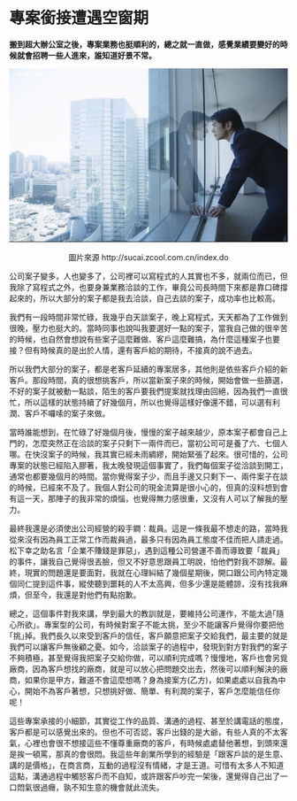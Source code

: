 # 專案銜接遭遇空窗期

**搬到超大辦公室之後，專案業務也挺順利的，總之就一直做，感覺業績要變好的時候就會招聘一些人進來，誰知道好景不常。**

<p align="center"><img src="images/A2444EDA-B468-BC81-3B68-FB8CF5702517.jpg@700w_0e_1l.jpg"/></p>
<p align="center">圖片來源 http://sucai.zcool.com.cn/index.do

公司案子變多，人也變多了，公司裡可以寫程式的人其實也不多，就兩位而已，但我除了寫程式之外，也要身兼業務洽談的工作，畢竟公司長時間下來都是靠口碑撐起來的，所以大部分的案子都是我去洽談，自己去談的案子，成功率也比較高。

我們有一段時間非常忙碌，我幾乎白天談案子，晚上寫程式，天天都為了工作做到很晚，壓力也挺大的。當時同事也說叫我要選好一點的案子，當我自己做的很辛苦的時候，也自然會想說有些案子這麼難做、客戶這麼難搞，為什麼這種案子也要接？但有時候真的是出於人情，還有客戶給的期待，不接真的說不過去。

所以我們大部分的案子，都是老客戶延續的專案居多，其他則是依些客戶介紹的新客戶。那段時間，真的很想挑客戶，所以當新案子來的時候，開始會做一些篩選，不好的案子就被動一點談，陌生的客戶要我們提案就找理由回絕，因為我們一直很忙，所以這樣的狀態持續了好幾個月，所以也覺得這樣好像還不錯，可以選有利潤、客戶不囉嗦的案子來做。

當時誰能想到，在忙碌了好幾個月後，慢慢的案子越來越少，原本案子都會自己上門的，怎麼突然正在洽談的案子只剩下一兩件而已，當初公司可是養了六、七個人哪。在快沒案子的時候，我其實已經未雨綢繆，開始緊張了起來。很可惜的，公司專案的狀態已經陷入膠著，我太晚發現這個事實了，我們每個案子從洽談到開工，通常也都要幾個月的時間。當你覺得案子少，而且手邊又只剩下一、兩件案子在談的時候，已經來不及了。我個人對公司的現金流算是很小心的，但真的沒料想到會有這一天，那陣子的我非常的煩惱，也覺得無力感很重，又沒有人可以了解我的壓力。

最終我還是必須使出公司經營的殺手鐧：裁員。這是一條我最不想走的路，當時我從來沒有因為員工正常工作而裁員過，最多只有因為員工態度不佳而把人請走過。松下幸之助名言「企業不賺錢是罪惡」，遇到這種公司營運不善而導致要「裁員」的事件，讓我自己覺得很丟臉，但又不好意思跟員工明說，怕他們對我不諒解。最終，現實的問題還是要面對，我就在心理糾結了幾個星期後，開口跟公司內特定幾個同仁提到這件事，縱使聽到噩耗的人不太高興，但多少還是能體諒，沒有找我麻煩，但至今，我還是對他們有點抱歉。

總之，這個事件對我來講，學到最大的教訓就是，要維持公司運作，不能太過｢隨心所欲｣。專案型的公司，有時候對案子不能太挑，至少不能讓客戶覺得你要把他｢挑｣掉。我們長久以來受到客戶的信任，客戶願意把案子交給我們，最主要的就是我們可以讓客戶無後顧之憂。如今，洽談案子的過程中，發現到對方對我們的案子不夠積極，甚至覺得我把案子交給你做，可以順利完成嗎？慢慢地，客戶也會另覓廠商，因為客戶想找的廠商，就是可以放心把問題交出去，然後可以順利解決的廠商，如果你是甲方，難道不會這麼想嗎？身為接案方(乙方)，如果處處以自我為中心，開始不為客戶著想，只想挑好做、簡單、有利潤的案子，客戶怎麼能信任你呢！

這些專案承接的小細節，其實從工作的品質、溝通的過程、甚至於講電話的態度，客戶都是可以感覺出來的。但也不可否認，客戶出錢的是大爺，有些人真的不太客氣，心裡也會很不想接這些不懂尊重廠商的客戶，有時候處處替他著想，到頭來還是挨一頓罵，那真的會很悶。我這些年創業所學到的經驗是「跟客戶談的是生意、講的是價格」，在商言商，互動的過程沒有情緒，才是王道。可惜有太多人不知道這點，溝通過程中觸怒客戶而不自知，或許跟客戶吵完一架後，還覺得自己出了一口悶氣很過癮，孰不知生意的機會就此流失。

